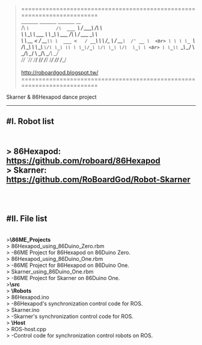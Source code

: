>========================================================================<br>
>  _______             _______              _______               __     <br>
> /\  ____`\          /\  ___ `\           /  _____\             /\ \    <br>
> \ \ \___\ \     ___ \ \ \__\  \    ___  /\ \ ____/_    ___     \_\ \   <br>
>  \ \  __  <    / __`\\ \  ___ <   / __`\\ \ \  /\_ \  / __`\  /' __ \  <br>
>   \ \ \ \_ `\ /\ \_\ \\ \ \__\ `\/\ \_\ \\ \ \_\/_\ \/\ \_\ \/\  \_\ \ <br>
>    \ \_\\ `\_\\ \____/ \ \______/\ \____/ \ \_______/\ \____/\ \_____/ <br>
>     \/_/ `\/_/ \/___/   \/_____/  \/___/   \/______/  \/___/  \/____/  <br>
>                                                                        <br>
>                                       http://roboardgod.blogspot.tw/   <br>
>========================================================================<br>

Skarner & 86Hexapod dance project



-------------
#I. Robot list
-------------
<br>> 86Hexapod: https://github.com/roboard/86Hexapod
<br>> Skarner: https://github.com/RoBoardGod/Robot-Skarner
<br>
<br>
<br>
-------------
#II. File list
-------------
<br>>**\86ME_Projects**
<br>>	86Hexapod_using_86Duino_Zero.rbm
<br>>		-86ME Project for 86Hexapod on 86Duino Zero.
<br>>	86Hexapod_using_86Duino_One.rbm
<br>>		-86ME Project for 86Hexapod on 86Duino One.
<br>>	Skarner_using_86Duino_One.rbm
<br>>		-86ME Project for Skarner on 86Duino One.
<br>>**\src**
<br>>	**\Robots**
<br>>		86Hexapod.ino
<br>>			-86Hexapod's synchronization control code for ROS.
<br>>		Skarner.ino
<br>>			-Skarner's synchronization control code for ROS.
<br>>	**\Host**
<br>>		ROS-host.cpp
<br>>			-Control code for synchronization control robots on ROS.
<br>
<br>
<br>